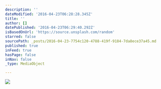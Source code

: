 ```yaml
---
description: ''
dateModified: '2016-04-23T06:28:28.345Z'
title: ''
author: []
datePublished: '2016-04-23T06:29:40.292Z'
isBasedOnUrl: 'https://source.unsplash.com/random'
starred: false
sourcePath: _posts/2016-04-23-7754c120-4788-419f-9184-7da8ece37a45.md
published: true
inFeed: true
hasPage: false
inNav: false
_type: MediaObject

---
```

![](https://the-grid-user-content.s3-us-west-2.amazonaws.com/facac22a-e79a-4cad-a227-8270dd82aee4.jpg)